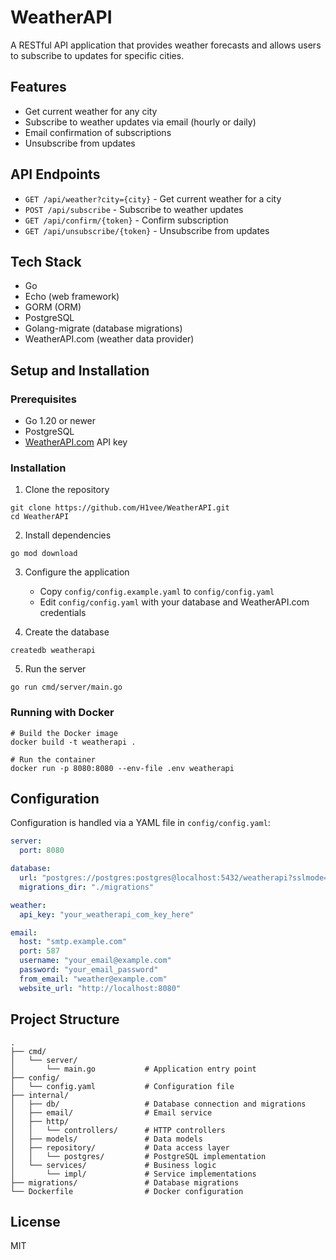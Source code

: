 # WeatherAPI

A RESTful API application that provides weather forecasts and allows users to subscribe to updates for specific cities.

## Features

- Get current weather for any city
- Subscribe to weather updates via email (hourly or daily)
- Email confirmation of subscriptions
- Unsubscribe from updates

## API Endpoints

- `GET /api/weather?city={city}` - Get current weather for a city
- `POST /api/subscribe` - Subscribe to weather updates
- `GET /api/confirm/{token}` - Confirm subscription
- `GET /api/unsubscribe/{token}` - Unsubscribe from updates

## Tech Stack

- Go
- Echo (web framework)
- GORM (ORM)
- PostgreSQL
- Golang-migrate (database migrations)
- WeatherAPI.com (weather data provider)

## Setup and Installation

### Prerequisites

- Go 1.20 or newer
- PostgreSQL
- [WeatherAPI.com](https://www.weatherapi.com/) API key

### Installation

1. Clone the repository
```
git clone https://github.com/H1vee/WeatherAPI.git
cd WeatherAPI
```

2. Install dependencies
```
go mod download
```

3. Configure the application
   - Copy `config/config.example.yaml` to `config/config.yaml`
   - Edit `config/config.yaml` with your database and WeatherAPI.com credentials

4. Create the database
```
createdb weatherapi
```

5. Run the server
```
go run cmd/server/main.go
```

### Running with Docker

```
# Build the Docker image
docker build -t weatherapi .

# Run the container
docker run -p 8080:8080 --env-file .env weatherapi
```

## Configuration

Configuration is handled via a YAML file in `config/config.yaml`:

```yaml
server:
  port: 8080

database:
  url: "postgres://postgres:postgres@localhost:5432/weatherapi?sslmode=disable"
  migrations_dir: "./migrations"

weather:
  api_key: "your_weatherapi_com_key_here"

email:
  host: "smtp.example.com"
  port: 587
  username: "your_email@example.com"
  password: "your_email_password"
  from_email: "weather@example.com"
  website_url: "http://localhost:8080"
```

## Project Structure

```
.
├── cmd/
│   └── server/
│       └── main.go           # Application entry point
├── config/
│   └── config.yaml           # Configuration file
├── internal/
│   ├── db/                   # Database connection and migrations
│   ├── email/                # Email service
│   ├── http/
│   │   └── controllers/      # HTTP controllers
│   ├── models/               # Data models
│   ├── repository/           # Data access layer
│   │   └── postgres/         # PostgreSQL implementation
│   └── services/             # Business logic
│       └── impl/             # Service implementations
├── migrations/               # Database migrations
└── Dockerfile                # Docker configuration
```

## License

MIT
